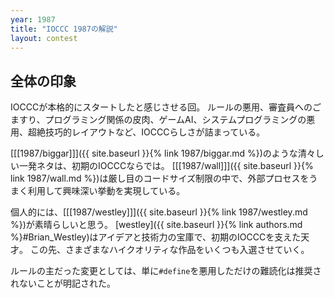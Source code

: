 ```yaml
---
year: 1987
title: "IOCCC 1987の解説"
layout: contest
---
```

## 全体の印象

IOCCCが本格的にスタートしたと感じさせる回。
ルールの悪用、審査員へのごますり、プログラミング関係の皮肉、ゲームAI、システムプログラミングの悪用、超絶技巧的レイアウトなど、IOCCCらしさが詰まっている。 

[[[1987/biggar]]]({{ site.baseurl }}{% link 1987/biggar.md %})のような清々しい一発ネタは、初期のIOCCCならでは。
[[[1987/wall]]]({{ site.baseurl }}{% link 1987/wall.md %})は厳し目のコードサイズ制限の中で、外部プロセスをうまく利用して興味深い挙動を実現している。

個人的には、[[[1987/westley]]]({{ site.baseurl }}{% link 1987/westley.md %})が素晴らしいと思う。
[westley]({{ site.baseurl }}{% link authors.md %}#Brian_Westley)はアイデアと技術力の宝庫で、初期のIOCCCを支えた天才。
この先、さまざまなハイクオリティな作品をいくつも入選させていく。

ルールの主だった変更としては、単に`#define`を悪用しただけの難読化は推奨されないことが明記された。
